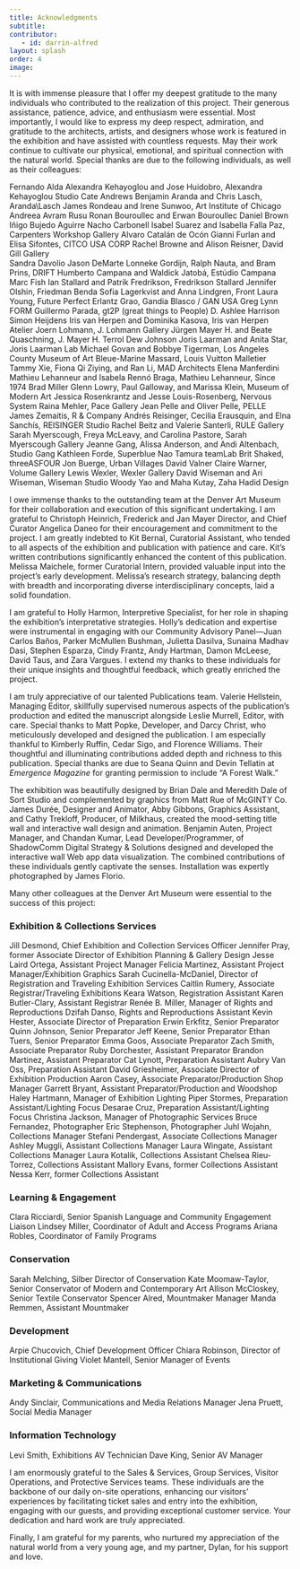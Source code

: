 ```yaml
---
title: Acknowledgments
subtitle:
contributor:
   - id: darrin-alfred
layout: splash
order: 4
image: 
---
```


It is with immense pleasure that I offer my deepest gratitude to the many individuals who contributed to the realization of this project. Their generous assistance, patience, advice, and enthusiasm were essential. Most importantly, I would like to express my deep respect, admiration, and gratitude to the architects, artists, and designers whose work is featured in the exhibition and have assisted with countless requests. May their work continue to cultivate our physical, emotional, and spiritual connection with the natural world. Special thanks are due to the following individuals, as well as their colleagues:

Fernando Alda
Alexandra Kehayoglou and Jose Huidobro, Alexandra Kehayoglou Studio
Cate Andrews
Benjamin Aranda and Chris Lasch, Aranda\Lasch
James Rondeau and Irene Sunwoo, Art Institute of Chicago
Andreea Avram Rusu
Ronan Bouroullec and Erwan Bouroullec
Daniel Brown
Iñigo Bujedo Aguirre
Nacho Carbonell
Isabel Suarez and Isabella Falla Paz, Carpenters Workshop Gallery
Alvaro Catalán de Ocón
Gianni Furlan and Elisa Sifontes, CITCO USA CORP
Rachel Browne and Alison Reisner, David Gill Gallery		
Sandra Davolio
Jason DeMarte
Lonneke Gordijn, Ralph Nauta, and Bram Prins, DRIFT
Humberto Campana and Waldick Jatobá, Estúdio Campana
Marc Fish
Ian Stallard and Patrik Fredrikson, Fredrikson Stallard
Jennifer Olshin, Friedman Benda
Sofia Lagerkvist and Anna Lindgren, Front
Laura Young, Future Perfect
Erlantz Grao, Gandia Blasco / GAN USA
Greg Lynn FORM
Guillermo Parada, gt2P (great things to People)
D. Ashlee Harrison
Simon Heijdens
Iris van Herpen and Dominika Kasova, Iris van Herpen Atelier
Joern Lohmann, J. Lohmann Gallery
Jürgen Mayer H. and Beate Quaschning, J. Mayer H.
Terrol Dew Johnson
Joris Laarman and Anita Star, Joris Laarman Lab
Michael Govan and Bobbye Tigerman, Los Angeles County Museum of Art
Bleue-Marine Massard, Louis Vuitton Malletier
Tammy Xie, Fiona Qi Ziying, and Ran Li, MAD Architects
Elena Manferdini
Mathieu Lehanneur and Isabela Rennó Braga, Mathieu Lehanneur, Since 1974
Brad Miller
Glenn Lowry, Paul Galloway, and Marissa Klein, Museum of Modern Art
Jessica Rosenkrantz and Jesse Louis-Rosenberg, Nervous System
Raina Mehler, Pace Gallery
Jean Pelle and Oliver Pelle, PELLE
James Zemaitis, R & Company
Andrés Reisinger, Cecilia Erausquin, and Elna Sanchís, REISINGER Studio
Rachel Beitz and Valerie Santerli, RULE Gallery
Sarah Myerscough, Freya McLeavy, and Carolina Pastore, Sarah Myerscough Gallery
Jeanne Gang, Alissa Anderson, and Andi Altenbach, Studio Gang
Kathleen Forde, Superblue
Nao Tamura
teamLab
Brit Shaked, threeASFOUR
Jon Buerge, Urban Villages
David Valner
Claire Warner, Volume Gallery
Lewis Wexler, Wexler Gallery
David Wiseman and Ari Wiseman, Wiseman Studio
Woody Yao and Maha Kutay, Zaha Hadid Design

I owe immense thanks to the outstanding team at the Denver Art Museum for their collaboration and execution of this significant undertaking. I am grateful to Christoph Heinrich, Frederick and Jan Mayer Director, and Chief Curator Angelica Daneo for their encouragement and commitment to the project. I am greatly indebted to Kit Bernal, Curatorial Assistant, who tended to all aspects of the exhibition and publication with patience and care. Kit’s written contributions significantly enhanced the content of this publication. Melissa Maichele, former Curatorial Intern, provided valuable input into the project’s early development. Melissa’s research strategy, balancing depth with breadth and incorporating diverse interdisciplinary concepts, laid a solid foundation.

I am grateful to Holly Harmon, Interpretive Specialist, for her role in shaping the exhibition’s interpretative strategies. Holly’s dedication and expertise were instrumental in engaging with our Community Advisory Panel—Juan Carlos Baños, Parker McMullen Bushman, Julietta Dasilva, Sunaina Madhav Dasi, Stephen Esparza, Cindy Frantz, Andy Hartman, Damon McLeese, David Taus, and Zara Vargues. I extend my thanks to these individuals for their unique insights and thoughtful feedback, which greatly enriched the project.

I am truly appreciative of our talented Publications team. Valerie Hellstein, Managing Editor, skillfully supervised numerous aspects of the publication’s production and edited the manuscript alongside Leslie Murrell, Editor, with care. Special thanks to Matt Popke, Developer, and Darcy Christ, who meticulously developed and designed the publication. I am especially thankful to Kimberly Ruffin, Cedar Sigo, and Florence Williams. Their thoughtful and illuminating contributions added depth and richness to this publication. Special thanks are due to Seana Quinn and Devin Tellatin at *Emergence Magazine* for granting permission to include “A Forest Walk.”

The exhibition was beautifully designed by Brian Dale and Meredith Dale of Sort Studio and complemented by graphics from Matt Rue of McGINTY Co. James Durée, Designer and Animator, Abby Gibbons, Graphics Assistant, and Cathy Trekloff, Producer, of Milkhaus, created the mood-setting title wall and interactive wall design and animation. Benjamin Auten, Project Manager, and Chandan Kumar, Lead Developer/Programmer, of ShadowComm Digital Strategy & Solutions designed and developed the interactive wall Web app data visualization. The combined contributions of these individuals gently captivate the senses. Installation was expertly photographed by James Florio.

Many other colleagues at the Denver Art Museum were essential to the success of this project:

### Exhibition & Collections Services
Jill Desmond, Chief Exhibition and Collection Services Officer
Jennifer Pray, former Associate Director of Exhibition Planning & Gallery Design 
Jesse Laird Ortega, Assistant Project Manager
Felicia Martinez, Assistant Project Manager/Exhibition Graphics
Sarah Cucinella-McDaniel, Director of Registration and Traveling Exhibition Services
Caitlin Rumery, Associate Registrar/Traveling Exhibitions
Keara Watson, Registration Assistant 
Karen Butler-Clary, Assistant Registrar 
Renée B. Miller, Manager of Rights and Reproductions
Dzifah Danso, Rights and Reproductions Assistant
Kevin Hester, Associate Director of Preparation
Erwin Erkfitz, Senior Preparator
Quinn Johnson, Senior Preparator
Jeff Keene, Senior Preparator
Ethan Tuers, Senior Preparator 
Emma Goos, Associate Preparator
Zach Smith, Associate Preparator
Ruby Dorchester, Assistant Preparator
Brandon Martinez, Assistant Preparator
Cat Lynott, Preparation Assistant
Aubry Van Oss, Preparation Assistant
David Griesheimer, Associate Director of Exhibition Production
Aaron Casey, Associate Preparator/Production Shop Manager
Garrett Bryant, Assistant Preparator/Production and Woodshop
Haley Hartmann, Manager of Exhibition Lighting
Piper Stormes, Preparation Assistant/Lighting Focus 
Desarae Cruz, Preparation Assistant/Lighting Focus
Christina Jackson, Manager of Photographic Services
Bruce Fernandez, Photographer
Eric Stephenson, Photographer
Juhl Wojahn, Collections Manager
Stefani Pendergast, Associate Collections Manager
Ashley Muggli, Assistant Collections Manager
Laura Wingate, Assistant Collections Manager
Laura Kotalik, Collections Assistant
Chelsea Rieu-Torrez, Collections Assistant
Mallory Evans, former Collections Assistant
Nessa Kerr, former Collections Assistant
	 
### Learning & Engagement
Clara Ricciardi, Senior Spanish Language and Community Engagement Liaison
Lindsey Miller, Coordinator of Adult and Access Programs
Ariana Robles, Coordinator of Family Programs

### Conservation
Sarah Melching, Silber Director of Conservation 
Kate Moomaw-Taylor, Senior Conservator of Modern and Contemporary Art
Allison McCloskey, Senior Textile Conservator
Spencer Alred, Mountmaker Manager 
Manda Remmen, Assistant Mountmaker 

### Development
Arpie Chucovich, Chief Development Officer
Chiara Robinson, Director of Institutional Giving
Violet Mantell, Senior Manager of Events

### Marketing & Communications 
Andy Sinclair, Communications and Media Relations Manager
Jena Pruett, Social Media Manager

### Information Technology
Levi Smith, Exhibitions AV Technician
Dave King, Senior AV Manager

I am enormously grateful to the Sales & Services, Group Services, Visitor Operations, and Protective Services teams. These individuals are the backbone of our daily on-site operations, enhancing our visitors’ experiences by facilitating ticket sales and entry into the exhibition, engaging with our guests, and providing exceptional customer service. Your dedication and hard work are truly appreciated. 

Finally, I am grateful for my parents, who nurtured my appreciation of the natural world from a very young age, and my partner, Dylan, for his support and love. 
